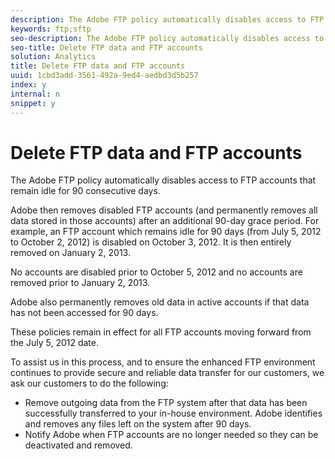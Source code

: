```yaml
---
description: The Adobe FTP policy automatically disables access to FTP accounts that remain idle for 90 consecutive days.
keywords: ftp;sftp
seo-description: The Adobe FTP policy automatically disables access to FTP accounts that remain idle for 90 consecutive days.
seo-title: Delete FTP data and FTP accounts
solution: Analytics
title: Delete FTP data and FTP accounts
uuid: 1cbd3add-3561-492a-9ed4-aedbd3d5b257
index: y
internal: n
snippet: y
---
```


# Delete FTP data and FTP accounts

The Adobe FTP policy automatically disables access to FTP accounts that remain idle for 90 consecutive days.

 Adobe then removes disabled FTP accounts (and permanently removes all data stored in those accounts) after an additional 90-day grace period. For example, an FTP account which remains idle for 90 days (from July 5, 2012 to October 2, 2012) is disabled on October 3, 2012. It is then entirely removed on January 2, 2013.

No accounts are disabled prior to October 5, 2012 and no accounts are removed prior to January 2, 2013.

Adobe also permanently removes old data in active accounts if that data has not been accessed for 90 days.

These policies remain in effect for all FTP accounts moving forward from the July 5, 2012 date.

To assist us in this process, and to ensure the enhanced FTP environment continues to provide secure and reliable data transfer for our customers, we ask our customers to do the following:

* Remove outgoing data from the FTP system after that data has been successfully transferred to your in-house environment. Adobe identifies and removes any files left on the system after 90 days. 
* Notify Adobe when FTP accounts are no longer needed so they can be deactivated and removed.

